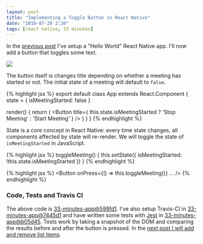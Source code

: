 ```yaml
---
layout: post
title: "Implementing a Toggle Button in React Native"
date: "2018-07-29 2:30"
tags: [react native, 33 minutes]
---
```

In the [previous post](/2018/07/29/1-react-native-hello-world.html) I've setup a "Hello World" React Native app. I'll now add a button that toggles some text.

<a href='{{site.url}}/images/posts/2018/2018-07-29-2-react-native-toggle-button/start-stop-meeting.gif'><img src='{{site.url}}/images/posts/2018/2018-07-29-2-react-native-toggle-button/start-stop-meeting.gif' class="thumbnail"></a>

The button itself is changes title depending on whether a meeting has started or not. The initial state of a meeting will default to `false`.

{% highlight jsx %}
export default class App extends React.Component {
  state = {
    isMeetingStarted: false
  }

  render() {
    return (
      <View style={styles.container}>
        <Button title={ this.state.isMeetingStarted ? 'Stop Meeting' : 'Start Meeting' } />
      </View>
    )
  }
}
{% endhighlight %}

State is a core concept in React Native: every time state changes, all components affected by state will re-render. We will toggle the state of `isMeetingStarted` in JavaScript.

{% highlight jsx %}
toggleMeeting() {
  this.setState({
    isMeetingStarted: !this.state.isMeetingStarted
  })
}
{% endhighlight %}

{% highlight jsx %}
<Button onPress={() => this.toggleMeeting()} ... />
{% endhighlight %}

### Code, Tests and Travis CI

The above code is [33-minutes-app@599fd1](https://github.com/33-minutes/33-minutes-app/commit/599fd191ff4e2fef4a9aa5e728d172dcd5290420). I've also setup Travis-CI in [33-minutes-app@7445d1](https://github.com/33-minutes/33-minutes-app/commit/7445d1fa2f1dff57543b9d099ff484d10941f7f8) and have written some tests with [Jest](https://jestjs.io) in [33-minutes-app@b05d45](https://github.com/33-minutes/33-minutes-app/commit/b05d45de4f6d42f8b89148649c81bb6af37d7e9b). Tests work by taking a snapshot of the DOM and comparing the results before and after the button is pressed. In the [next post I will add and remove list items](/2018/07/29/3-add-remove-list-items-react-native.html).
